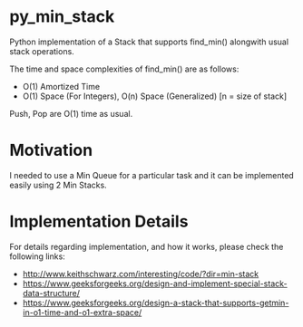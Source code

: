 # py_min_stack

Python implementation of a Stack that supports find_min() alongwith usual stack operations.

The time and space complexities of find_min() are as follows:

  - O(1) Amortized Time
  - O(1) Space (For Integers), O(n) Space (Generalized) [n = size of stack]

Push, Pop are O(1) time as usual.

# Motivation

I needed to use a Min Queue for a particular task and it can be implemented easily using 2 
Min Stacks.

# Implementation Details

For details regarding implementation, and how it works, please check the following links:

- http://www.keithschwarz.com/interesting/code/?dir=min-stack
- https://www.geeksforgeeks.org/design-and-implement-special-stack-data-structure/
- https://www.geeksforgeeks.org/design-a-stack-that-supports-getmin-in-o1-time-and-o1-extra-space/